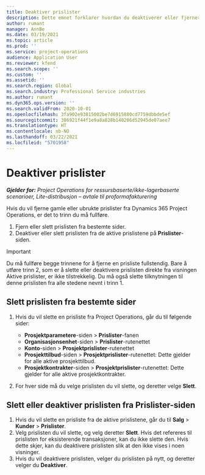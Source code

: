 ```yaml
---
title: Deaktiver prislister
description: Dette emnet forklarer hvordan du deaktiverer eller fjerner ubrukte eller gamle prislister.
author: rumant
manager: AnnBe
ms.date: 03/19/2021
ms.topic: article
ms.prod: ''
ms.service: project-operations
audience: Application User
ms.reviewer: kfend
ms.search.scope: ''
ms.custom: ''
ms.assetid: ''
ms.search.region: Global
ms.search.industry: Professional Service industries
ms.author: rumant
ms.dyn365.ops.version: ''
ms.search.validFrom: 2020-10-01
ms.openlocfilehash: 3fa902e93815002be7d6915880cd7759dbbde5ef
ms.sourcegitcommit: 386921f44f1e9a8a828b140206d52945de07aee7
ms.translationtype: HT
ms.contentlocale: nb-NO
ms.lasthandoff: 03/22/2021
ms.locfileid: "5701958"
---
```

# <a name="deactivate-price-lists"></a>Deaktiver prislister 

_**Gjelder for:** Project Operations for ressursbaserte/ikke-lagerbaserte scenarioer, Lite-distribusjon – avtale til proformafakturering_

Hvis du vil fjerne gamle eller ubrukte prislister fra Dynamics 365 Project Operations, er det to trinn du må fullføre. 

1. Fjern eller slett prislisten fra bestemte sider.
2. Deaktiver eller slett prislisten fra de aktive prislistene på **Prislister**-siden.

>[!IMPORTANT]
> Du må fullføre begge trinnene for å fjerne en prisliste fullstendig. Bare å utføre trinn 2, som er å slette eller deaktivere prislisten direkte fra visningen Aktive prislister, er ikke tilstrekkelig. Du må også slette tilknytningen til denne prislisten fra alle stedene nevnt i trinn 1.

## <a name="delete-the-price-list-from-specific-pages"></a>Slett prislisten fra bestemte sider
1. Hvis du vil slette en prisliste fra Project Operations, går du til følgende sider:  

      - **Prosjektparametere**-siden > **Prislister**-fanen
      - **Organisasjonsenhet**-siden > **Prislister**-rutenettet
      - **Konto**-siden > **Prosjektprislister**-rutenettet
      - **Prosjekttilbud**-siden > **Prosjektprislister**-rutenettet: Dette gjelder for alle aktive prosjekttilbud.
      - **Prosjektkontrakter**-siden > **Prosjektprislister**-rutenettet: Dette gjelder for alle aktive prosjektkontrakter.

 2. For hver side må du velge prislisten du vil slette, og deretter velge **Slett**. 
 
## <a name="delete-or-deactivate-the-price-list-from-the-price-lists-page"></a>Slett eller deaktiver prislisten fra Prislister-siden
 
1. Hvis du vil slette en prisliste fra de aktive prislistene, går du til **Salg** > **Kunder** > **Prislister**. 
2. Velg prislisten du vil slette, og velg deretter **Slett**. Hvis det refereres til prislisten for eksisterende transaksjoner, kan du ikke slette den. Hvis dette skjer, kan du deaktivere prislisten slik at den ikke vises i noen visninger. 
3. Hvis du vil deaktivere prislisten, velger du prislisten på nytt, og deretter velger du **Deaktiver**.   
